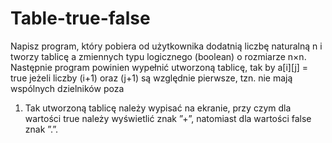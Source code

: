 # Table-true-false
Napisz program, który pobiera od użytkownika dodatnią liczbę naturalną n i
tworzy tablicę a zmiennych typu logicznego (boolean) o rozmiarze n×n. Następnie
program powinien wypełnić utworzoną tablicę, tak by a[i][j] = true jeżeli liczby
(i+1) oraz (j+1) są względnie pierwsze, tzn. nie mają wspólnych dzielników poza
1. Tak utworzoną tablicę należy wypisać na ekranie, przy czym dla wartości true
należy wyświetlić znak ”+”, natomiast dla wartości false znak ”.”.

